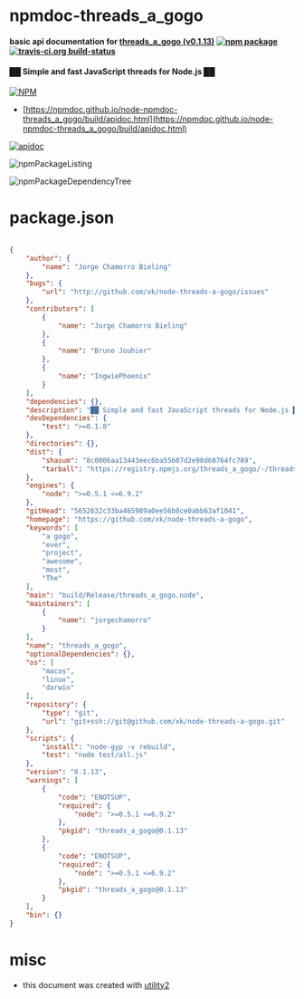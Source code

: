 # npmdoc-threads_a_gogo

#### basic api documentation for  [threads_a_gogo (v0.1.13)](https://github.com/xk/node-threads-a-gogo)  [![npm package](https://img.shields.io/npm/v/npmdoc-threads_a_gogo.svg?style=flat-square)](https://www.npmjs.org/package/npmdoc-threads_a_gogo) [![travis-ci.org build-status](https://api.travis-ci.org/npmdoc/node-npmdoc-threads_a_gogo.svg)](https://travis-ci.org/npmdoc/node-npmdoc-threads_a_gogo)

#### ██ Simple and fast JavaScript threads for Node.js ██

[![NPM](https://nodei.co/npm/threads_a_gogo.png?downloads=true&downloadRank=true&stars=true)](https://www.npmjs.com/package/threads_a_gogo)

- [https://npmdoc.github.io/node-npmdoc-threads_a_gogo/build/apidoc.html](https://npmdoc.github.io/node-npmdoc-threads_a_gogo/build/apidoc.html)

[![apidoc](https://npmdoc.github.io/node-npmdoc-threads_a_gogo/build/screenCapture.buildCi.browser.%252Ftmp%252Fbuild%252Fapidoc.html.png)](https://npmdoc.github.io/node-npmdoc-threads_a_gogo/build/apidoc.html)

![npmPackageListing](https://npmdoc.github.io/node-npmdoc-threads_a_gogo/build/screenCapture.npmPackageListing.svg)

![npmPackageDependencyTree](https://npmdoc.github.io/node-npmdoc-threads_a_gogo/build/screenCapture.npmPackageDependencyTree.svg)



# package.json

```json

{
    "author": {
        "name": "Jorge Chamorro Bieling"
    },
    "bugs": {
        "url": "http://github.com/xk/node-threads-a-gogo/issues"
    },
    "contributors": [
        {
            "name": "Jorge Chamorro Bieling"
        },
        {
            "name": "Bruno Jouhier"
        },
        {
            "name": "IngwiePhoenix"
        }
    ],
    "dependencies": {},
    "description": "██ Simple and fast JavaScript threads for Node.js ██",
    "devDependencies": {
        "test": ">=0.1.8"
    },
    "directories": {},
    "dist": {
        "shasum": "8c0006aa13443eec6ba55607d2e98d60764fc789",
        "tarball": "https://registry.npmjs.org/threads_a_gogo/-/threads_a_gogo-0.1.13.tgz"
    },
    "engines": {
        "node": ">=0.5.1 <=6.9.2"
    },
    "gitHead": "5652632c33ba465989a0ee56b8ce0abb63af1041",
    "homepage": "https://github.com/xk/node-threads-a-gogo",
    "keywords": [
        "a gogo",
        "ever",
        "project",
        "awesome",
        "most",
        "The"
    ],
    "main": "build/Release/threads_a_gogo.node",
    "maintainers": [
        {
            "name": "jorgechamorro"
        }
    ],
    "name": "threads_a_gogo",
    "optionalDependencies": {},
    "os": [
        "macos",
        "linux",
        "darwin"
    ],
    "repository": {
        "type": "git",
        "url": "git+ssh://git@github.com/xk/node-threads-a-gogo.git"
    },
    "scripts": {
        "install": "node-gyp -v rebuild",
        "test": "node test/all.js"
    },
    "version": "0.1.13",
    "warnings": [
        {
            "code": "ENOTSUP",
            "required": {
                "node": ">=0.5.1 <=6.9.2"
            },
            "pkgid": "threads_a_gogo@0.1.13"
        },
        {
            "code": "ENOTSUP",
            "required": {
                "node": ">=0.5.1 <=6.9.2"
            },
            "pkgid": "threads_a_gogo@0.1.13"
        }
    ],
    "bin": {}
}
```



# misc
- this document was created with [utility2](https://github.com/kaizhu256/node-utility2)
